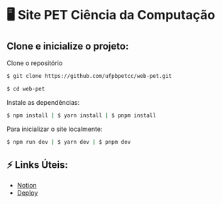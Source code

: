 # 🖥️ Site PET Ciência da Computação

## Clone e inicialize o projeto:
Clone o repositório
```bash
$ git clone https://github.com/ufpbpetcc/web-pet.git
```
```bash
$ cd web-pet
```
Instale as dependências:
```bash
$ npm install | $ yarn install | $ pnpm install
```
Para inicializar o site localmente:
```bash
$ npm run dev | $ yarn dev | $ pnpm dev
```

## ⚡ Links Úteis:
- [Notion](https://samanthadm37.notion.site/Site-PET-Computa-o-4e9a27715e1d40b489163ead93633507)
- [Deploy](https://6388b65dec90280f9eea3fa7--verdant-cactus-d3fa82.netlify.app/)